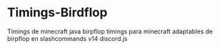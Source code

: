 # Timings-Birdflop
Timings de minecraft java birpflop
 timings para minecraft adaptables de birpflop en slashcommands v14 discord.js
